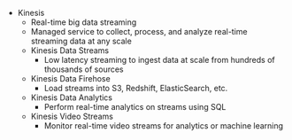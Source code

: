- Kinesis
	- Real-time big data streaming
	- Managed service to collect, process, and analyze real-time streaming data at any scale
	- Kinesis Data Streams
		- Low latency streaming to ingest data at scale from hundreds of thousands of sources
	- Kinesis Data Firehose
		- Load streams into S3, Redshift, ElasticSearch, etc.
	- Kinesis Data Analytics
		- Perform real-time analytics on streams using SQL
	- Kinesis Video Streams
		- Monitor real-time video streams for analytics or machine learning